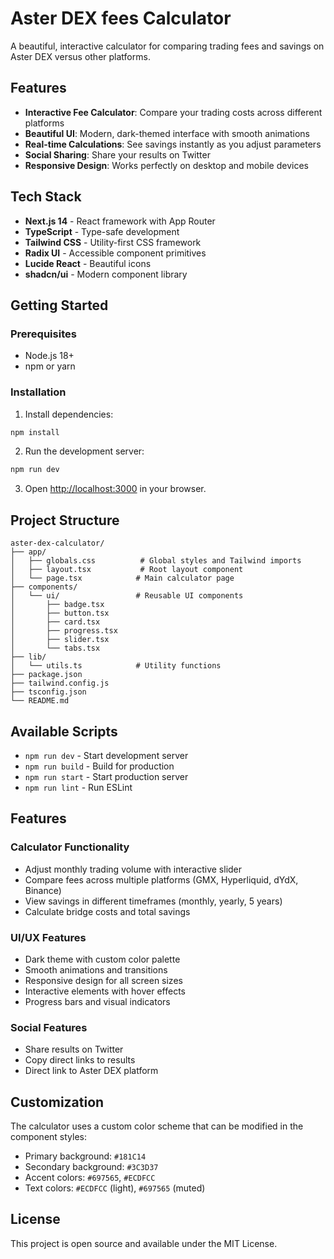 # Aster DEX fees Calculator

A beautiful, interactive calculator for comparing trading fees and savings on Aster DEX versus other platforms.

## Features

- **Interactive Fee Calculator**: Compare your trading costs across different platforms
- **Beautiful UI**: Modern, dark-themed interface with smooth animations
- **Real-time Calculations**: See savings instantly as you adjust parameters
- **Social Sharing**: Share your results on Twitter
- **Responsive Design**: Works perfectly on desktop and mobile devices

## Tech Stack

- **Next.js 14** - React framework with App Router
- **TypeScript** - Type-safe development
- **Tailwind CSS** - Utility-first CSS framework
- **Radix UI** - Accessible component primitives
- **Lucide React** - Beautiful icons
- **shadcn/ui** - Modern component library

## Getting Started

### Prerequisites

- Node.js 18+ 
- npm or yarn

### Installation

1. Install dependencies:
```bash
npm install
```

2. Run the development server:
```bash
npm run dev
```

3. Open [http://localhost:3000](http://localhost:3000) in your browser.

## Project Structure

```
aster-dex-calculator/
├── app/
│   ├── globals.css          # Global styles and Tailwind imports
│   ├── layout.tsx           # Root layout component
│   └── page.tsx            # Main calculator page
├── components/
│   └── ui/                 # Reusable UI components
│       ├── badge.tsx
│       ├── button.tsx
│       ├── card.tsx
│       ├── progress.tsx
│       ├── slider.tsx
│       └── tabs.tsx
├── lib/
│   └── utils.ts            # Utility functions
├── package.json
├── tailwind.config.js
├── tsconfig.json
└── README.md
```

## Available Scripts

- `npm run dev` - Start development server
- `npm run build` - Build for production
- `npm run start` - Start production server
- `npm run lint` - Run ESLint

## Features

### Calculator Functionality
- Adjust monthly trading volume with interactive slider
- Compare fees across multiple platforms (GMX, Hyperliquid, dYdX, Binance)
- View savings in different timeframes (monthly, yearly, 5 years)
- Calculate bridge costs and total savings

### UI/UX Features
- Dark theme with custom color palette
- Smooth animations and transitions
- Responsive design for all screen sizes
- Interactive elements with hover effects
- Progress bars and visual indicators

### Social Features
- Share results on Twitter
- Copy direct links to results
- Direct link to Aster DEX platform

## Customization

The calculator uses a custom color scheme that can be modified in the component styles:

- Primary background: `#181C14`
- Secondary background: `#3C3D37`
- Accent colors: `#697565`, `#ECDFCC`
- Text colors: `#ECDFCC` (light), `#697565` (muted)

## License

This project is open source and available under the MIT License.
